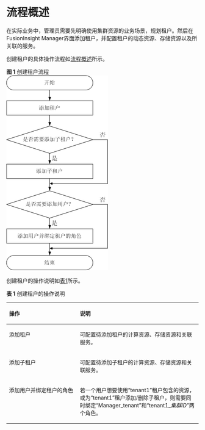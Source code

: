 # 流程概述<a name="admin_guide_000098"></a>

在实际业务中，管理员需要先明确使用集群资源的业务场景，规划租户。然后在FusionInsight Manager界面添加租户，并配置租户的动态资源、存储资源以及所关联的服务。

创建租户的具体操作流程如[流程概述](流程概述.md)所示。

**图 1**  创建租户流程<a name="f800793cfa01f46c8a1da7ff6ee7d7bc8"></a>  
![](figures/创建租户流程.png "创建租户流程")

创建租户的操作说明如[表1](#t986256797c9741f79fb27fed0559d8cb)所示。

**表 1**  创建租户的操作说明

<a name="t986256797c9741f79fb27fed0559d8cb"></a>
<table><thead align="left"><tr id="r93a8818928644c0aa7d925580b81d3e6"><th class="cellrowborder" valign="top" width="36.84%" id="mcps1.2.3.1.1"><p id="a58650e948a484c6d92ad4b47a96b8e3d"><a name="a58650e948a484c6d92ad4b47a96b8e3d"></a><a name="a58650e948a484c6d92ad4b47a96b8e3d"></a>操作</p>
</th>
<th class="cellrowborder" valign="top" width="63.160000000000004%" id="mcps1.2.3.1.2"><p id="aaf4e70fae96b42bb8054a6490a06d6bb"><a name="aaf4e70fae96b42bb8054a6490a06d6bb"></a><a name="aaf4e70fae96b42bb8054a6490a06d6bb"></a>说明</p>
</th>
</tr>
</thead>
<tbody><tr id="r33c814fd55204c15a6af1dce292767b1"><td class="cellrowborder" valign="top" width="36.84%" headers="mcps1.2.3.1.1 "><p id="ac560421e1ec64653a1a3dd1f2fc7e783"><a name="ac560421e1ec64653a1a3dd1f2fc7e783"></a><a name="ac560421e1ec64653a1a3dd1f2fc7e783"></a>添加租户</p>
</td>
<td class="cellrowborder" valign="top" width="63.160000000000004%" headers="mcps1.2.3.1.2 "><p id="a1ecc60d306af4162968518ecde50b2c4"><a name="a1ecc60d306af4162968518ecde50b2c4"></a><a name="a1ecc60d306af4162968518ecde50b2c4"></a>可配置待添加租户的计算资源、存储资源和关联服务。</p>
</td>
</tr>
<tr id="r216c6336201c4649a606da1e0e9c7931"><td class="cellrowborder" valign="top" width="36.84%" headers="mcps1.2.3.1.1 "><p id="a4f95048de8864710b9b72481c2a5e5bc"><a name="a4f95048de8864710b9b72481c2a5e5bc"></a><a name="a4f95048de8864710b9b72481c2a5e5bc"></a>添加子租户</p>
</td>
<td class="cellrowborder" valign="top" width="63.160000000000004%" headers="mcps1.2.3.1.2 "><p id="a5696d46d906e425ca3bd4b327cdd8261"><a name="a5696d46d906e425ca3bd4b327cdd8261"></a><a name="a5696d46d906e425ca3bd4b327cdd8261"></a>可配置待添加子租户的计算资源、存储资源和关联服务。</p>
</td>
</tr>
<tr id="r36fec56865644e60b48a6a41f41613b2"><td class="cellrowborder" valign="top" width="36.84%" headers="mcps1.2.3.1.1 "><p id="a8ef01df54d164461857758793e240e46"><a name="a8ef01df54d164461857758793e240e46"></a><a name="a8ef01df54d164461857758793e240e46"></a>添加用户并绑定租户的角色</p>
</td>
<td class="cellrowborder" valign="top" width="63.160000000000004%" headers="mcps1.2.3.1.2 "><p id="a35200f32f84847e8a040f7fa0f26534d"><a name="a35200f32f84847e8a040f7fa0f26534d"></a><a name="a35200f32f84847e8a040f7fa0f26534d"></a>若一个用户想要使用<span class="parmvalue" id="p7b18bc50394f4450a7db7b3b1982bd91"><a name="p7b18bc50394f4450a7db7b3b1982bd91"></a><a name="p7b18bc50394f4450a7db7b3b1982bd91"></a>“tenant1”</span>租户包含的资源，或为<span class="parmvalue" id="p0e79e433f2f6414f9d49276344e4c40b"><a name="p0e79e433f2f6414f9d49276344e4c40b"></a><a name="p0e79e433f2f6414f9d49276344e4c40b"></a>“tenant1”</span>租户添加/删除子租户，则需要同时绑定<span class="parmname" id="p4e8f9023ed864f269cef13088f3303ba"><a name="p4e8f9023ed864f269cef13088f3303ba"></a><a name="p4e8f9023ed864f269cef13088f3303ba"></a>“Manager_tenant”</span>和“tenant1_<em id="i1335714232348"><a name="i1335714232348"></a><a name="i1335714232348"></a>集群ID</em>”两个角色。</p>
</td>
</tr>
</tbody>
</table>

